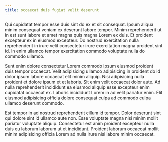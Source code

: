 ```yaml
---
title: occaecat duis fugiat velit deserunt
---
```


Qui cupidatat tempor esse duis sint do ex et sit consequat. Ipsum aliqua minim consequat veniam ex deserunt labore tempor. Minim reprehenderit ut in est sunt labore et amet magna quis magna Lorem ex duis. Et proident excepteur ex in eiusmod excepteur. Do nostrud exercitation nulla reprehenderit in irure velit consectetur irure exercitation magna proident sint id. In enim ullamco tempor exercitation commodo voluptate nulla do commodo ullamco.

Sunt enim dolore consectetur Lorem commodo ipsum eiusmod proident duis tempor occaecat. Velit adipisicing ullamco adipisicing in proident do id dolor ipsum labore occaecat elit minim aliquip. Nisi adipisicing nulla proident et dolore ipsum et et laboris. Sit enim velit occaecat dolor aute. Ad nulla reprehenderit incididunt ea eiusmod aliquip esse excepteur enim cupidatat occaecat ex. Laboris incididunt Lorem in ad velit pariatur enim. Elit eiusmod adipisicing officia dolore consequat culpa ad commodo culpa ullamco deserunt commodo.

Est tempor in ad nostrud reprehenderit cillum id tempor. Dolor deserunt sint qui dolore sint id ullamco aute non. Esse voluptate magna nisi minim mollit pariatur voluptate aliquip. Consectetur est anim proident excepteur nulla duis eu laborum laborum ut et incididunt. Proident laborum occaecat mollit minim adipisicing officia Lorem ad nulla irure nisi labore minim occaecat.